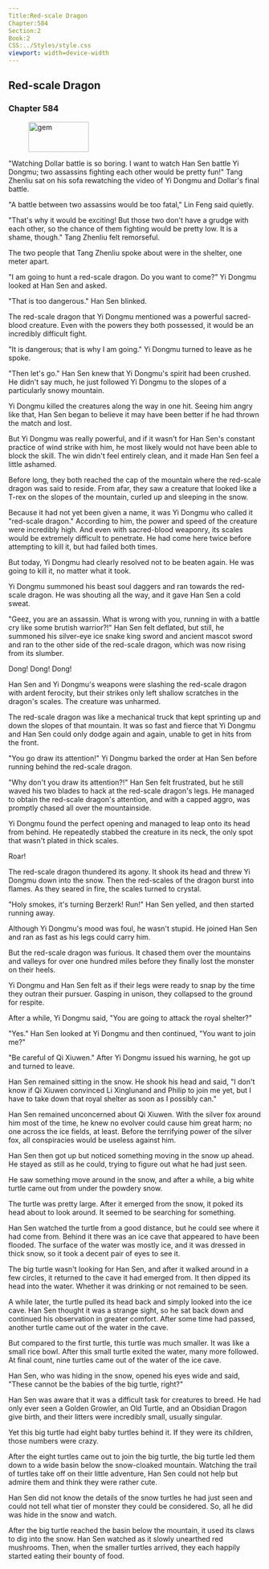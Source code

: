 ```yaml
---
Title:Red-scale Dragon 
Chapter:584 
Section:2 
Book:2 
CSS:../Styles/style.css 
viewport: width=device-width
---
```

  
## Red-scale Dragon
### Chapter 584
  
<figure>
	<img src="../Images/gem.gif" alt="gem" id="gem" width="120" height="60" />
</figure>
  

  
"Watching Dollar battle is so boring. I want to watch Han Sen battle Yi Dongmu; two assassins fighting each other would be pretty fun!" Tang Zhenliu sat on his sofa rewatching the video of Yi Dongmu and Dollar's final battle.

"A battle between two assassins would be too fatal," Lin Feng said quietly.

"That's why it would be exciting! But those two don't have a grudge with each other, so the chance of them fighting would be pretty low. It is a shame, though." Tang Zhenliu felt remorseful.

The two people that Tang Zhenliu spoke about were in the shelter, one meter apart.

"I am going to hunt a red-scale dragon. Do you want to come?" Yi Dongmu looked at Han Sen and asked.

"That is too dangerous." Han Sen blinked.

The red-scale dragon that Yi Dongmu mentioned was a powerful sacred-blood creature. Even with the powers they both possessed, it would be an incredibly difficult fight.

"It is dangerous; that is why I am going." Yi Dongmu turned to leave as he spoke.

"Then let's go." Han Sen knew that Yi Dongmu's spirit had been crushed. He didn't say much, he just followed Yi Dongmu to the slopes of a particularly snowy mountain.

Yi Dongmu killed the creatures along the way in one hit. Seeing him angry like that, Han Sen began to believe it may have been better if he had thrown the match and lost.

But Yi Dongmu was really powerful, and if it wasn't for Han Sen's constant practice of wind strike with him, he most likely would not have been able to block the skill. The win didn't feel entirely clean, and it made Han Sen feel a little ashamed.

Before long, they both reached the cap of the mountain where the red-scale dragon was said to reside. From afar, they saw a creature that looked like a T-rex on the slopes of the mountain, curled up and sleeping in the snow.

Because it had not yet been given a name, it was Yi Dongmu who called it "red-scale dragon." According to him, the power and speed of the creature were incredibly high. And even with sacred-blood weaponry, its scales would be extremely difficult to penetrate. He had come here twice before attempting to kill it, but had failed both times.

But today, Yi Dongmu had clearly resolved not to be beaten again. He was going to kill it, no matter what it took.

Yi Dongmu summoned his beast soul daggers and ran towards the red-scale dragon. He was shouting all the way, and it gave Han Sen a cold sweat.

"Geez, you are an assassin. What is wrong with you, running in with a battle cry like some brutish warrior?!" Han Sen felt deflated, but still, he summoned his silver-eye ice snake king sword and ancient mascot sword and ran to the other side of the red-scale dragon, which was now rising from its slumber.

Dong! Dong! Dong!

Han Sen and Yi Dongmu's weapons were slashing the red-scale dragon with ardent ferocity, but their strikes only left shallow scratches in the dragon's scales. The creature was unharmed.

The red-scale dragon was like a mechanical truck that kept sprinting up and down the slopes of that mountain. It was so fast and fierce that Yi Dongmu and Han Sen could only dodge again and again, unable to get in hits from the front.

"You go draw its attention!" Yi Dongmu barked the order at Han Sen before running behind the red-scale dragon.

"Why don't you draw its attention?!" Han Sen felt frustrated, but he still waved his two blades to hack at the red-scale dragon's legs. He managed to obtain the red-scale dragon's attention, and with a capped aggro, was promptly chased all over the mountainside.

Yi Dongmu found the perfect opening and managed to leap onto its head from behind. He repeatedly stabbed the creature in its neck, the only spot that wasn't plated in thick scales.

Roar!

The red-scale dragon thundered its agony. It shook its head and threw Yi Dongmu down into the snow. Then the red-scales of the dragon burst into flames. As they seared in fire, the scales turned to crystal.

"Holy smokes, it's turning Berzerk! Run!" Han Sen yelled, and then started running away.

Although Yi Dongmu's mood was foul, he wasn't stupid. He joined Han Sen and ran as fast as his legs could carry him.

But the red-scale dragon was furious. It chased them over the mountains and valleys for over one hundred miles before they finally lost the monster on their heels.

Yi Dongmu and Han Sen felt as if their legs were ready to snap by the time they outran their pursuer. Gasping in unison, they collapsed to the ground for respite.

After a while, Yi Dongmu said, "You are going to attack the royal shelter?"

"Yes." Han Sen looked at Yi Dongmu and then continued, "You want to join me?"

"Be careful of Qi Xiuwen." After Yi Dongmu issued his warning, he got up and turned to leave.

Han Sen remained sitting in the snow. He shook his head and said, "I don't know if Qi Xiuwen convinced Li Xinglunand and Philip to join me yet, but I have to take down that royal shelter as soon as I possibly can."

Han Sen remained unconcerned about Qi Xiuwen. With the silver fox around him most of the time, he knew no evolver could cause him great harm; no one across the ice fields, at least. Before the terrifying power of the silver fox, all conspiracies would be useless against him.

Han Sen then got up but noticed something moving in the snow up ahead. He stayed as still as he could, trying to figure out what he had just seen.

He saw something move around in the snow, and after a while, a big white turtle came out from under the powdery snow.

The turtle was pretty large. After it emerged from the snow, it poked its head about to look around. It seemed to be searching for something.

Han Sen watched the turtle from a good distance, but he could see where it had come from. Behind it there was an ice cave that appeared to have been flooded. The surface of the water was mostly ice, and it was dressed in thick snow, so it took a decent pair of eyes to see it.

The big turtle wasn't looking for Han Sen, and after it walked around in a few circles, it returned to the cave it had emerged from. It then dipped its head into the water. Whether it was drinking or not remained to be seen.

A while later, the turtle pulled its head back and simply looked into the ice cave. Han Sen thought it was a strange sight, so he sat back down and continued his observation in greater comfort. After some time had passed, another turtle came out of the water in the cave.

But compared to the first turtle, this turtle was much smaller. It was like a small rice bowl. After this small turtle exited the water, many more followed. At final count, nine turtles came out of the water of the ice cave.

Han Sen, who was hiding in the snow, opened his eyes wide and said, "These cannot be the babies of the big turtle, right?"

Han Sen was aware that it was a difficult task for creatures to breed. He had only ever seen a Golden Growler, an Old Turtle, and an Obsidian Dragon give birth, and their litters were incredibly small, usually singular.

Yet this big turtle had eight baby turtles behind it. If they were its children, those numbers were crazy.

After the eight turtles came out to join the big turtle, the big turtle led them down to a wide basin below the snow-cloaked mountain. Watching the trail of turtles take off on their little adventure, Han Sen could not help but admire them and think they were rather cute.

Han Sen did not know the details of the snow turtles he had just seen and could not tell what tier of monster they could be considered. So, all he did was hide in the snow and watch.

After the big turtle reached the basin below the mountain, it used its claws to dig into the snow. Han Sen watched as it slowly unearthed red mushrooms. Then, when the smaller turtles arrived, they each happily started eating their bounty of food.